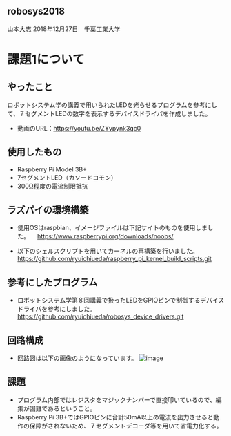 ## robosys2018

山本大志
2018年12月27日　千葉工業大学

# 課題1について

## やったこと
ロボットシステム学の講義で用いられたLEDを光らせるプログラムを参考にして、７セグメントLEDの数字を表示するデバイスドライバを作成しました。
* 動画のURL：https://youtu.be/ZYvpynk3qc0

## 使用したもの
* Raspberry Pi Model 3B+
* 7セグメントLED（カソードコモン）
* 300Ω程度の電流制限抵抗

## ラズパイの環境構築
* 使用OSはraspbian、イメージファイルは下記サイトのものを使用しました。
　https://www.raspberrypi.org/downloads/noobs/
 
* 以下のシェルスクリプトを用いてカーネルの再構築を行いました。
　https://github.com/ryuichiueda/raspberry_pi_kernel_build_scripts.git

## 参考にしたプログラム
* ロボットシステム学第８回講義で扱ったLEDをGPIOピンで制御するデバイスドライバを参考にしました。
https://github.com/ryuichiueda/robosys_device_drivers.git

## 回路構成
* 回路図は以下の画像のようになっています。
![image](https://github.com/taishiyamamoto/robosys2018/blob/master/7led.png)

## 課題
* プログラム内部ではレジスタをマジックナンバーで直接叩いているので、編集が困難であるということ。
* Raspberry Pi 3B+ではGPIOピンに合計50mA以上の電流を出力させると動作の保障がされないため、７セグメントデコーダ等を用いて省電力化する。
